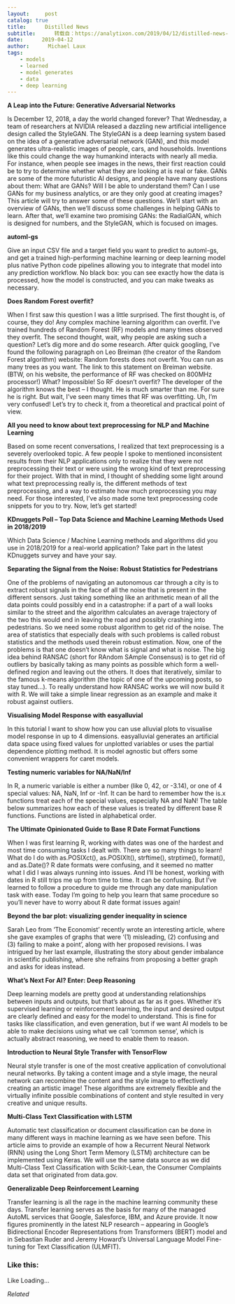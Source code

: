 ```yaml
---
layout:     post
catalog: true
title:      Distilled News
subtitle:      转载自：https://analytixon.com/2019/04/12/distilled-news-1035/
date:      2019-04-12
author:      Michael Laux
tags:
    - models
    - learned
    - model generates
    - data
    - deep learning
---
```


**A Leap into the Future: Generative Adversarial Networks**

Is December 12, 2018, a day the world changed forever? That Wednesday, a team of researchers at NVIDIA released a dazzling new artificial intelligence design called the StyleGAN. The StyleGAN is a deep learning system based on the idea of a generative adversarial network (GAN), and this model generates ultra-realistic images of people, cars, and households. Inventions like this could change the way humankind interacts with nearly all media. For instance, when people see images in the news, their first reaction could be to try to determine whether what they are looking at is real or fake. GANs are some of the more futuristic AI designs, and people have many questions about them: What are GANs? Will I be able to understand them? Can I use GANs for my business analytics, or are they only good at creating images? This article will try to answer some of these questions. We’ll start with an overview of GANs, then we’ll discuss some challenges in helping GANs to learn. After that, we’ll examine two promising GANs: the RadialGAN, which is designed for numbers, and the StyleGAN, which is focused on images.

**automl-gs**

Give an input CSV file and a target field you want to predict to automl-gs, and get a trained high-performing machine learning or deep learning model plus native Python code pipelines allowing you to integrate that model into any prediction workflow. No black box: you can see exactly how the data is processed, how the model is constructed, and you can make tweaks as necessary.

**Does Random Forest overfit?**

When I first saw this question I was a little surprised. The first thought is, of course, they do! Any complex machine learning algorithm can overfit. I’ve trained hundreds of Random Forest (RF) models and many times observed they overfit. The second thought, wait, why people are asking such a question? Let’s dig more and do some research. After quick googling, I’ve found the following paragraph on Leo Breiman (the creator of the Random Forest algorithm) website: Random forests does not overfit. You can run as many trees as you want. The link to this statement on Breiman website. (BTW, on his website, the performance of RF was checked on 800MHz processor!) What? Impossible! So RF doesn’t overfit? The developer of the algorithm knows the best – I thought. He is much smarter than me. For sure he is right. But wait, I’ve seen many times that RF was overfitting. Uh, I’m very confused! Let’s try to check it, from a theoretical and practical point of view.

**All you need to know about text preprocessing for NLP and Machine Learning**

Based on some recent conversations, I realized that text preprocessing is a severely overlooked topic. A few people I spoke to mentioned inconsistent results from their NLP applications only to realize that they were not preprocessing their text or were using the wrong kind of text preprocessing for their project. With that in mind, I thought of shedding some light around what text preprocessing really is, the different methods of text preprocessing, and a way to estimate how much preprocessing you may need. For those interested, I’ve also made some text preprocessing code snippets for you to try. Now, let’s get started!

**KDnuggets Poll – Top Data Science and Machine Learning Methods Used in 2018/2019**

Which Data Science / Machine Learning methods and algorithms did you use in 2018/2019 for a real-world application? Take part in the latest KDnuggets survey and have your say.

**Separating the Signal from the Noise: Robust Statistics for Pedestrians**

One of the problems of navigating an autonomous car through a city is to extract robust signals in the face of all the noise that is present in the different sensors. Just taking something like an arithmetic mean of all the data points could possibly end in a catastrophe: if a part of a wall looks similar to the street and the algorithm calculates an average trajectory of the two this would end in leaving the road and possibly crashing into pedestrians. So we need some robust algorithm to get rid of the noise. The area of statistics that especially deals with such problems is called robust statistics and the methods used therein robust estimation. Now, one of the problems is that one doesn’t know what is signal and what is noise. The big idea behind RANSAC (short for RAndom SAmple Consensus) is to get rid of outliers by basically taking as many points as possible which form a well-defined region and leaving out the others. It does that iteratively, similar to the famous k-means algorithm (the topic of one of the upcoming posts, so stay tuned…). To really understand how RANSAC works we will now build it with R. We will take a simple linear regression as an example and make it robust against outliers.

**Visualising Model Response with easyalluvial**

In this tutorial I want to show how you can use alluvial plots to visualise model response in up to 4 dimensions. easyalluvial generates an artificial data space using fixed values for unplotted variables or uses the partial dependence plotting method. It is model agnostic but offers some convenient wrappers for caret models.

**Testing numeric variables for NA/NaN/Inf**

In R, a numeric variable is either a number (like 0, 42, or -3.14), or one of 4 special values: NA, NaN, Inf or -Inf. It can be hard to remember how the is.x functions treat each of the special values, especially NA and NaN! The table below summarizes how each of these values is treated by different base R functions. Functions are listed in alphabetical order.

**The Ultimate Opinionated Guide to Base R Date Format Functions**

When I was first learning R, working with dates was one of the hardest and most time consuming tasks I dealt with. There are so many things to learn! What do I do with as.POSIXct(), as.POSIXlt(), strftime(), strptime(), format(), and as.Date()? R date formats were confusing, and it seemed no matter what I did I was always running into issues. And I’ll be honest, working with dates in R still trips me up from time to time. It can be confusing. But I’ve learned to follow a procedure to guide me through any date manipulation task with ease. Today I’m going to help you learn that same procedure so you’ll never have to worry about R date format issues again!

**Beyond the bar plot: visualizing gender inequality in science**

Sarah Leo from ‘The Economist’ recently wrote an interesting article, where she gave examples of graphs that were ‘(1) misleading, (2) confusing and (3) failing to make a point’, along with her proposed revisions. I was intrigued by her last example, illustrating the story about gender imbalance in scientific publishing, where she refrains from proposing a better graph and asks for ideas instead.

**What’s Next For AI? Enter: Deep Reasoning**

Deep learning models are pretty good at understanding relationships between inputs and outputs, but that’s about as far as it goes. Whether it’s supervised learning or reinforcement learning, the input and desired output are clearly defined and easy for the model to understand. This is fine for tasks like classification, and even generation, but if we want AI models to be able to make decisions using what we call ‘common sense’, which is actually abstract reasoning, we need to enable them to reason.

**Introduction to Neural Style Transfer with TensorFlow**

Neural style transfer is one of the most creative application of convolutional neural networks. By taking a content image and a style image, the neural network can recombine the content and the style image to effectively creating an artistic image! These algorithms are extremely flexible and the virtually infinite possible combinations of content and style resulted in very creative and unique results.

**Multi-Class Text Classification with LSTM**

Automatic text classification or document classification can be done in many different ways in machine learning as we have seen before. This article aims to provide an example of how a Recurrent Neural Network (RNN) using the Long Short Term Memory (LSTM) architecture can be implemented using Keras. We will use the same data source as we did Multi-Class Text Classification with Scikit-Lean, the Consumer Complaints data set that originated from data.gov.

**Generalizable Deep Reinforcement Learning**

Transfer learning is all the rage in the machine learning community these days. Transfer learning serves as the basis for many of the managed AutoML services that Google, Salesforce, IBM, and Azure provide. It now figures prominently in the latest NLP research – appearing in Google’s Bidirectional Encoder Representations from Transformers (BERT) model and in Sebastian Ruder and Jeremy Howard’s Universal Language Model Fine-tuning for Text Classification (ULMFIT).





### Like this:

Like Loading...


*Related*

